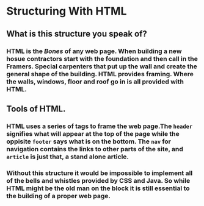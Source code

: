 # Structuring With HTML 

## What is this structure you speak of?

### HTML is the *Bones* of any web page.  When building a new hosue contractors start with the foundation and then call in the **Framers**. Special carpenters that put up the wall and create the general shape of the building.  HTML provides framing.  Where the walls, windows, floor and roof go in is all provided with HTML.  


## Tools of HTML.

### HTML uses a series of tags to frame the web page.The `header` signifies what will appear at the top of the page while the oppisite `footer` says what is on the bottom.  The `nav` for navigation contains the links to other parts of the site, and `article` is just that, a stand alone article. 


### Without this structure it would be impossible to implement all of the bells and whistles provided by CSS and Java.  So while HTML might be the old man on the block it is still essential to the building of a proper web page.  
